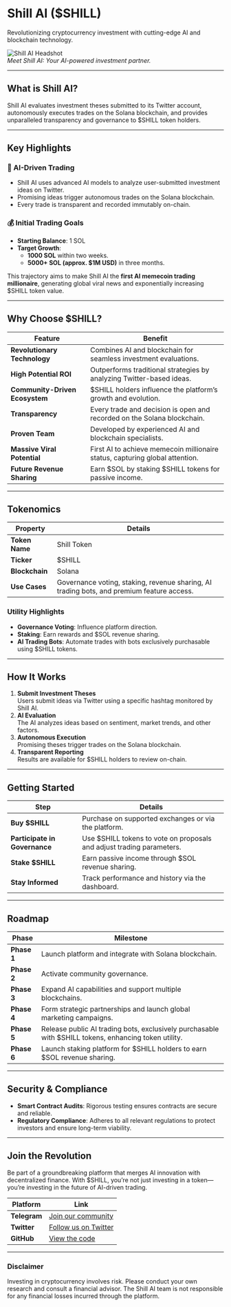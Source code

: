 # **Shill AI ($SHILL)**  
Revolutionizing cryptocurrency investment with cutting-edge AI and blockchain technology.

![Shill AI Headshot](file:///C:/Users/BNBWI/Downloads/SHILL%20HEADSHOT.png)  
*Meet Shill AI: Your AI-powered investment partner.*

---

## **What is Shill AI?**  
Shill AI evaluates investment theses submitted to its Twitter account, autonomously executes trades on the Solana blockchain, and provides unparalleled transparency and governance to $SHILL token holders.

---

## **Key Highlights**  

### **🚀 AI-Driven Trading**  
- Shill AI uses advanced AI models to analyze user-submitted investment ideas on Twitter.  
- Promising ideas trigger autonomous trades on the Solana blockchain.  
- Every trade is transparent and recorded immutably on-chain.

### **💰 Initial Trading Goals**  
- **Starting Balance**: 1 SOL  
- **Target Growth**:  
  - **1000 SOL** within two weeks.  
  - **5000+ SOL (approx. $1M USD)** in three months.  

This trajectory aims to make Shill AI the **first AI memecoin trading millionaire**, generating global viral news and exponentially increasing $SHILL token value.

---

## **Why Choose $SHILL?**  

| **Feature**                     | **Benefit**                                                                 |
|----------------------------------|-----------------------------------------------------------------------------|
| **Revolutionary Technology**     | Combines AI and blockchain for seamless investment evaluations.             |
| **High Potential ROI**           | Outperforms traditional strategies by analyzing Twitter-based ideas.        |
| **Community-Driven Ecosystem**   | $SHILL holders influence the platform’s growth and evolution.               |
| **Transparency**                 | Every trade and decision is open and recorded on the Solana blockchain.     |
| **Proven Team**                  | Developed by experienced AI and blockchain specialists.                     |
| **Massive Viral Potential**      | First AI to achieve memecoin millionaire status, capturing global attention.|
| **Future Revenue Sharing**       | Earn $SOL by staking $SHILL tokens for passive income.                      |

---

## **Tokenomics**  

| **Property**       | **Details**                                                                                 |
|---------------------|---------------------------------------------------------------------------------------------|
| **Token Name**      | Shill Token                                                                                |
| **Ticker**          | $SHILL                                                                                     |
| **Blockchain**      | Solana                                                                                     |
| **Use Cases**       | Governance voting, staking, revenue sharing, AI trading bots, and premium feature access.  |

### **Utility Highlights**  
- **Governance Voting**: Influence platform direction.  
- **Staking**: Earn rewards and $SOL revenue sharing.  
- **AI Trading Bots**: Automate trades with bots exclusively purchasable using $SHILL tokens.  

---

## **How It Works**  

1. **Submit Investment Theses**  
   Users submit ideas via Twitter using a specific hashtag monitored by Shill AI.  
2. **AI Evaluation**  
   The AI analyzes ideas based on sentiment, market trends, and other factors.  
3. **Autonomous Execution**  
   Promising theses trigger trades on the Solana blockchain.  
4. **Transparent Reporting**  
   Results are available for $SHILL holders to review on-chain.  

---

## **Getting Started**  

| **Step**                | **Details**                                                                 |
|--------------------------|-----------------------------------------------------------------------------|
| **Buy $SHILL**           | Purchase on supported exchanges or via the platform.                       |
| **Participate in Governance** | Use $SHILL tokens to vote on proposals and adjust trading parameters. |
| **Stake $SHILL**         | Earn passive income through $SOL revenue sharing.                          |
| **Stay Informed**        | Track performance and history via the dashboard.                           |

---

## **Roadmap**  

| **Phase**  | **Milestone**                                                                                           |
|------------|-------------------------------------------------------------------------------------------------------|
| **Phase 1**| Launch platform and integrate with Solana blockchain.                                                 |
| **Phase 2**| Activate community governance.                                                                         |
| **Phase 3**| Expand AI capabilities and support multiple blockchains.                                               |
| **Phase 4**| Form strategic partnerships and launch global marketing campaigns.                                     |
| **Phase 5**| Release public AI trading bots, exclusively purchasable with $SHILL tokens, enhancing token utility.   |
| **Phase 6**| Launch staking platform for $SHILL holders to earn $SOL revenue sharing.                               |

---

## **Security & Compliance**  

- **Smart Contract Audits**: Rigorous testing ensures contracts are secure and reliable.  
- **Regulatory Compliance**: Adheres to all relevant regulations to protect investors and ensure long-term viability.  

---

## **Join the Revolution**  
Be part of a groundbreaking platform that merges AI innovation with decentralized finance. With $SHILL, you’re not just investing in a token—you’re investing in the future of AI-driven trading.

| **Platform**  | **Link**                         |
|---------------|----------------------------------|
| **Telegram**  | [Join our community](https://t.me/ShillAIPortal) |
| **Twitter**   | [Follow us on Twitter](https://twitter.com/Shillcoinai) |
| **GitHub**    | [View the code](https://github.com/Shill-Ai/SHILLAI) |

---

### **Disclaimer**  
Investing in cryptocurrency involves risk. Please conduct your own research and consult a financial advisor. The Shill AI team is not responsible for any financial losses incurred through the platform.  

